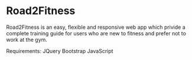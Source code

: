 # Road2Fitness
Road2Fitness is an easy, flexible and responsive web app which privide a complete training guide for users who are new to fitness and prefer not to work at the gym.

Requirements:
JQuery
Bootstrap
JavaScript
